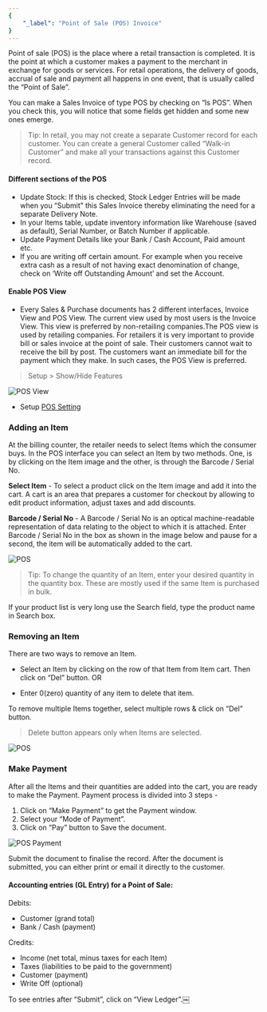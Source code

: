 ```yaml
---
{
	"_label": "Point of Sale (POS) Invoice"
}
---
```

Point of sale (POS) is the place where a retail transaction is completed. It is the point at which a customer makes a payment to the merchant in exchange for goods or services. For retail operations, the delivery of goods, accrual of sale and payment all happens in one event, that is usually called the “Point of Sale”.

You can make a Sales Invoice of type POS by checking on “Is POS”. When you check this, you will notice that some fields get hidden and some new ones emerge.

> Tip: In retail, you may not create a separate Customer record for each customer. You can create a general Customer called “Walk-in Customer” and make all your transactions against this Customer record.

#### Different sections of the POS

- Update Stock: If this is checked, Stock Ledger Entries will be made when you “Submit” this Sales Invoice thereby eliminating the need for a separate Delivery Note. 
- In your Items table, update inventory information like Warehouse  (saved as default), Serial Number, or Batch Number if applicable. 
- Update Payment Details like your Bank / Cash Account, Paid amount etc. 
- If you are writing off certain amount. For example when you receive extra cash as a result of not having exact denomination of change, check on ‘Write off Outstanding Amount’ and set the Account.


#### Enable POS View

- Every Sales & Purchase documents has 2 different interfaces, Invoice View and POS View. The current view used by most users is the Invoice View. This view is preferred by non-retailing companies.The POS view is used by retailing companies. For retailers it is very important to provide bill or sales invoice at the point of sale. Their customers cannot wait to receive the bill by post. The customers want an immediate bill for the payment which they make. In such cases, the POS View is preferred.

 > Setup  > Show/Hide Features

![POS View](img/pos-features-setup.png)

- Setup [POS Setting](docs.user.setup.pos_setting.html)

### Adding an Item

At the billing counter, the retailer needs to select Items which the consumer buys. In the POS interface you can select an Item by two methods. One, is by clicking on the Item image and the other, is through the Barcode / Serial No. 

**Select Item** - To select a  product click on the Item image and add it into the cart. A cart is an area that prepares a customer for checkout by allowing to edit product information, adjust taxes and add discounts.

**Barcode / Serial No** - A Barcode / Serial No is an optical machine-readable representation of data relating to the object to which it is attached. Enter Barcode / Serial No in the box as shown in the image below and pause for a second, the item will be automatically added to the cart.

![POS](img/pos-add-item.png)

> Tip: To change the quantity of an Item, enter your desired quantity in the quantity box. These are mostly used if the same Item is purchased in bulk.


If your product list is very long use the Search field, type the product name in Search box. 

### Removing an Item

There are two ways to remove an Item.

- Select an Item by clicking on the row of that Item from Item cart. Then click on “Del” button. OR


- Enter 0(zero) quantity of any item to delete that item.

To remove multiple Items together, select multiple rows & click on “Del” button. 

> Delete button appears only when Items are selected.

![POS](img/pos-remove-item.png)

### Make Payment

After all the Items and their quantities are added into the cart, you are ready to make the Payment. Payment process is divided into 3 steps - 

1. Click on “Make Payment” to get the Payment window.
1. Select your “Mode of Payment”.
1. Click on “Pay” button to Save the document.

![POS Payment](img/pos-make-payment.png)

Submit the document to finalise the record. After the document is submitted, you can either print or email it directly to the customer.

#### Accounting entries (GL Entry) for a Point of Sale:

Debits:

- Customer (grand total)	
- Bank / Cash (payment)

Credits:

- Income (net total, minus taxes for each Item) 
- Taxes (liabilities to be paid to the government)
- Customer (payment)
- Write Off (optional)

To see entries after “Submit”, click on “View Ledger”.￼


